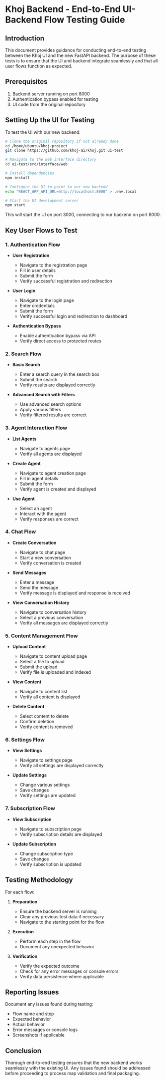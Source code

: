 # Khoj Backend - End-to-End UI-Backend Flow Testing Guide

## Introduction

This document provides guidance for conducting end-to-end testing between the Khoj UI and the new FastAPI backend. The purpose of these tests is to ensure that the UI and backend integrate seamlessly and that all user flows function as expected.

## Prerequisites

1. Backend server running on port 8000
2. Authentication bypass enabled for testing
3. UI code from the original repository

## Setting Up the UI for Testing

To test the UI with our new backend:

```bash
# Clone the original repository if not already done
cd /home/ubuntu/khoj-project
git clone https://github.com/khoj-ai/khoj.git ui-test

# Navigate to the web interface directory
cd ui-test/src/interface/web

# Install dependencies
npm install

# Configure the UI to point to our new backend
echo "REACT_APP_API_URL=http://localhost:8000" > .env.local

# Start the UI development server
npm start
```

This will start the UI on port 3000, connecting to our backend on port 8000.

## Key User Flows to Test

### 1. Authentication Flow

- **User Registration**
  - Navigate to the registration page
  - Fill in user details
  - Submit the form
  - Verify successful registration and redirection

- **User Login**
  - Navigate to the login page
  - Enter credentials
  - Submit the form
  - Verify successful login and redirection to dashboard

- **Authentication Bypass**
  - Enable authentication bypass via API
  - Verify direct access to protected routes

### 2. Search Flow

- **Basic Search**
  - Enter a search query in the search box
  - Submit the search
  - Verify results are displayed correctly

- **Advanced Search with Filters**
  - Use advanced search options
  - Apply various filters
  - Verify filtered results are correct

### 3. Agent Interaction Flow

- **List Agents**
  - Navigate to agents page
  - Verify all agents are displayed

- **Create Agent**
  - Navigate to agent creation page
  - Fill in agent details
  - Submit the form
  - Verify agent is created and displayed

- **Use Agent**
  - Select an agent
  - Interact with the agent
  - Verify responses are correct

### 4. Chat Flow

- **Create Conversation**
  - Navigate to chat page
  - Start a new conversation
  - Verify conversation is created

- **Send Messages**
  - Enter a message
  - Send the message
  - Verify message is displayed and response is received

- **View Conversation History**
  - Navigate to conversation history
  - Select a previous conversation
  - Verify all messages are displayed correctly

### 5. Content Management Flow

- **Upload Content**
  - Navigate to content upload page
  - Select a file to upload
  - Submit the upload
  - Verify file is uploaded and indexed

- **View Content**
  - Navigate to content list
  - Verify all content is displayed

- **Delete Content**
  - Select content to delete
  - Confirm deletion
  - Verify content is removed

### 6. Settings Flow

- **View Settings**
  - Navigate to settings page
  - Verify all settings are displayed correctly

- **Update Settings**
  - Change various settings
  - Save changes
  - Verify settings are updated

### 7. Subscription Flow

- **View Subscription**
  - Navigate to subscription page
  - Verify subscription details are displayed

- **Update Subscription**
  - Change subscription type
  - Save changes
  - Verify subscription is updated

## Testing Methodology

For each flow:

1. **Preparation**
   - Ensure the backend server is running
   - Clear any previous test data if necessary
   - Navigate to the starting point for the flow

2. **Execution**
   - Perform each step in the flow
   - Document any unexpected behavior

3. **Verification**
   - Verify the expected outcome
   - Check for any error messages or console errors
   - Verify data persistence where applicable

## Reporting Issues

Document any issues found during testing:
- Flow name and step
- Expected behavior
- Actual behavior
- Error messages or console logs
- Screenshots if applicable

## Conclusion

Thorough end-to-end testing ensures that the new backend works seamlessly with the existing UI. Any issues found should be addressed before proceeding to process map validation and final packaging.
